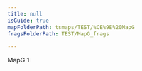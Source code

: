 ```yaml
---
title: null
isGuide: true
mapFolderPath: tsmaps/TEST/%CE%9E%20MapG
fragsFolderPath: TEST/MapG_frags

---
```



<!-- tsGuideRenderComment {"guide":{"id":"ikj3xF28h","path":"TEST","fragmentFolderPath":"TEST/MapG_frags"},"fragment":{"id":"ikj3xF28h","topLevelMapKey":"ikfrWA01R7","mapKeyChain":"ikfrWA01R7","guideID":"ikj3xF0nw","guidePath":"c:/GitHub/MuddySpud/MuddySpud.github.io/tsmaps/TEST/MapG.tsmap","parentFragmentID":null,"chartKey":"ikfrWA01R7","isLeaf":false,"options":[{"id":"ikj3xR0tE","option":"MapG 1.1\n","isAncillary":false,"order":1},{"id":"ikj3y6045","option":"MapG 1.2\n","isAncillary":false,"order":2}]}} -->

MapG 1
